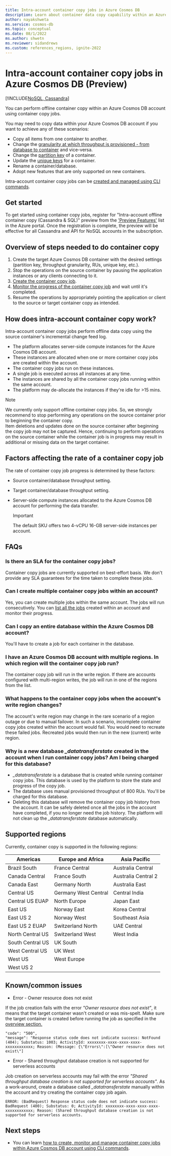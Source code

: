 ```yaml
---
title: Intra-account container copy jobs in Azure Cosmos DB
description: Learn about container data copy capability within an Azure Cosmos DB account.
author: nayakshweta
ms.service: cosmos-db
ms.topic: conceptual
ms.date: 08/1/2022
ms.author: shwetn
ms.reviewer: sidandrews
ms.custom: references_regions, ignite-2022
---
```


# Intra-account container copy jobs in Azure Cosmos DB (Preview)
[!INCLUDE[NoSQL, Cassandra](includes/appliesto-nosql-cassandra.md)]

You can perform offline container copy within an Azure Cosmos DB account using container copy jobs.

You may need to copy data within your Azure Cosmos DB account if you want to achieve any of these scenarios:

* Copy all items from one container to another.
* Change the [granularity at which throughput is provisioned - from database to container](set-throughput.md) and vice-versa.
* Change the [partition key](partitioning-overview.md#choose-partitionkey) of a container.
* Update the [unique keys](unique-keys.md) for a container.
* Rename a container/database.
* Adopt new features that are only supported on new containers.

Intra-account container copy jobs can be [created and managed using CLI commands](how-to-container-copy.md).

## Get started

To get started using container copy jobs, register for "Intra-account offline container copy (Cassandra & SQL)" preview from the ['Preview Features'](access-previews.md) list in the Azure portal. Once the registration is complete, the preview will be effective for all Cassandra and API for NoSQL accounts in the subscription.

## Overview of steps needed to do container copy

1. Create the target Azure Cosmos DB container with the desired settings (partition key, throughput granularity, RUs, unique key, etc.).
2. Stop the operations on the source container by pausing the application instances or any clients connecting to it.
3. [Create the container copy job](how-to-container-copy.md).
4. [Monitor the progress of the container copy job](how-to-container-copy.md#monitor-the-progress-of-a-container-copy-job) and wait until it's completed.
5. Resume the operations by appropriately pointing the application or client to the source or target container copy as intended.

## How does intra-account container copy work?

Intra-account container copy jobs perform offline data copy using the source container's incremental change feed log.

* The platform allocates server-side compute instances for the Azure Cosmos DB account.
* These instances are allocated when one or more container copy jobs are created within the account.
* The container copy jobs run on these instances.
* A single job is executed across all instances at any time.
* The instances are shared by all the container copy jobs running within the same account.
* The platform may de-allocate the instances if they're idle for >15 mins.

> [!NOTE]
> We currently only support offline container copy jobs. So, we strongly recommend to stop performing any operations on the source container prior to beginning the container copy.\
> Item deletions and updates done on the source container after beginning the copy job may not be captured. Hence, continuing to perform operations on the source container while the container job is in progress may result in additional or missing data on the target container.


## Factors affecting the rate of a container copy job

The rate of container copy job progress is determined by these factors:

* Source container/database throughput setting.

* Target container/database throughput setting.

* Server-side compute instances allocated to the Azure Cosmos DB account for performing the data transfer.

    > [!IMPORTANT]
    > The default SKU offers two 4-vCPU 16-GB server-side instances per account. 

## FAQs

### Is there an SLA for the container copy jobs?

Container copy jobs are currently supported on best-effort basis. We don't provide any SLA guarantees for the time taken to complete these jobs.

### Can I create multiple container copy jobs within an account?

Yes, you can create multiple jobs within the same account. The jobs will run consecutively. You can [list all the jobs](how-to-container-copy.md#list-all-the-container-copy-jobs-created-in-an-account) created within an account and monitor their progress.

### Can I copy an entire database within the Azure Cosmos DB account?

You'll have to create a job for each container in the database.

### I have an Azure Cosmos DB account with multiple regions. In which region will the container copy job run?

The container copy job will run in the write region. If there are accounts configured with multi-region writes, the job will run in one of the regions from the list.

### What happens to the container copy jobs when the account's write region changes?

The account's write region may change in the rare scenario of a region outage or due to manual failover. In such a scenario, incomplete container copy jobs created within the account would fail. You would need to recreate these failed jobs. Recreated jobs would then run in the new (current) write region.

### Why is a new database *_datatransferstate* created in the account when I run container copy jobs? Am I being charged for this database?
* *_datatransferstate* is a database that is created while running container copy jobs. This database is used by the platform to store the state and progress of the copy job.
* The database uses manual provisioned throughput of 800 RUs. You'll be charged for this database.
* Deleting this database will remove the container copy job history from the account. It can be safely deleted once all the jobs in the account have completed, if you no longer need the job history. The platform will not clean up the *_datatransferstate* database automatically.

## Supported regions

Currently, container copy is supported in the following regions:

| **Americas** | **Europe and Africa** | **Asia Pacific** |
| ------------ | -------- | ----------- | 
| Brazil South | France Central | Australia Central |
| Canada Central | France South | Australia Central 2 |
| Canada East | Germany North | Australia East |
| Central US | Germany West Central | Central India | 
| Central US EUAP | North Europe | Japan East | 
| East US | Norway East | Korea Central | 
| East US 2 | Norway West | Southeast Asia |
| East US 2 EUAP | Switzerland North | UAE Central |
| North Central US | Switzerland West | West India |
| South Central US | UK South | |
| West Central US | UK West  | |
| West US | West Europe |
| West US 2 | |

## Known/common issues

* Error - Owner resource does not exist

If the job creation fails with the error *"Owner resource does not exist"*, it means that the target container wasn't created or was mis-spelt.
Make sure the target container is created before running the job as specified in the [overview section.](#overview-of-steps-needed-to-do-container-copy)

```
"code": "500",
"message": "Response status code does not indicate success: NotFound (404); Substatus: 1003; ActivityId: xxxxxxxx-xxxx-xxxx-xxxx-xxxxxxxxxxxx; Reason: (Message: {\"Errors\":[\"Owner resource does not exist\"]
```

* Error - Shared throughput database creation is not supported for serverless accounts

Job creation on serverless accounts may fail with the error *"Shared throughput database creation is not supported for serverless accounts"*.
As a work-around, create a database called *_datatransferstate* manually within the account and try creating the container copy job again.

```
ERROR: (BadRequest) Response status code does not indicate success: BadRequest (400); Substatus: 0; ActivityId: xxxxxxxx-xxxx-xxxx-xxxx-xxxxxxxxxxxx; Reason: (Shared throughput database creation is not supported for serverless accounts.
```

## Next steps

- You can learn [how to create, monitor and manage container copy jobs within Azure Cosmos DB account using CLI commands](how-to-container-copy.md).
